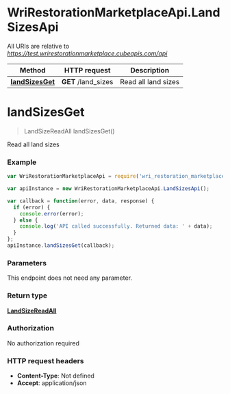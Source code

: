 # WriRestorationMarketplaceApi.LandSizesApi

All URIs are relative to *https://test.wrirestorationmarketplace.cubeapis.com/api*

Method | HTTP request | Description
------------- | ------------- | -------------
[**landSizesGet**](LandSizesApi.md#landSizesGet) | **GET** /land_sizes | Read all land sizes


<a name="landSizesGet"></a>
# **landSizesGet**
> LandSizeReadAll landSizesGet()

Read all land sizes

### Example
```javascript
var WriRestorationMarketplaceApi = require('wri_restoration_marketplace_api');

var apiInstance = new WriRestorationMarketplaceApi.LandSizesApi();

var callback = function(error, data, response) {
  if (error) {
    console.error(error);
  } else {
    console.log('API called successfully. Returned data: ' + data);
  }
};
apiInstance.landSizesGet(callback);
```

### Parameters
This endpoint does not need any parameter.

### Return type

[**LandSizeReadAll**](LandSizeReadAll.md)

### Authorization

No authorization required

### HTTP request headers

 - **Content-Type**: Not defined
 - **Accept**: application/json

